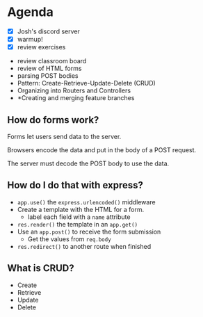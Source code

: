 # Agenda

- [X] Josh's discord server
- [X] warmup!
- [X] review exercises
- review classroom board
- review of HTML forms
- parsing POST bodies
- Pattern: Create-Retrieve-Update-Delete (CRUD)
- Organizing into Routers and Controllers
- *Creating and merging feature branches

## How do forms work?

Forms let users send data to the server.

Browsers encode the data and put in the body of a POST request.

The server must decode the POST body to use the data.

## How do I do that with express?

- `app.use()` the `express.urlencoded()` middleware
- Create a template with the HTML for a form.
    - label each field with a `name` attribute
- `res.render()` the template in an `app.get()`
- Use an `app.post()` to receive the form submission
    - Get the values from `req.body`
- `res.redirect()` to another route when finished

## What is CRUD?

- Create
- Retrieve
- Update
- Delete